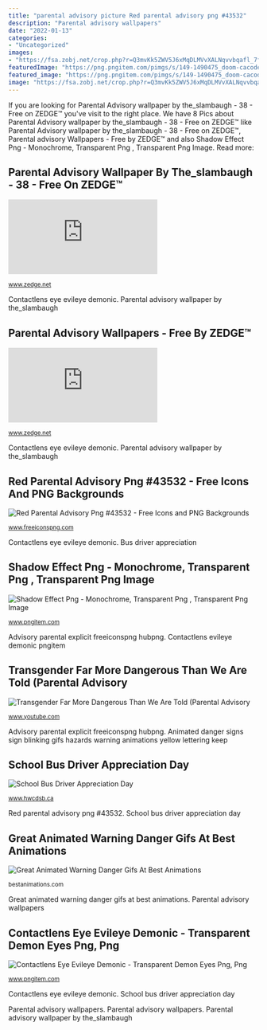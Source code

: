 ```yaml
---
title: "parental advisory picture Red parental advisory png #43532"
description: "Parental advisory wallpapers"
date: "2022-01-13"
categories:
- "Uncategorized"
images:
- "https://fsa.zobj.net/crop.php?r=Q3mvKk5ZWV5J6xMqDLMVvXALNqvvbqafl_7f0g9A4Z84QNSGwZaQoYu5uKJ7C3fkCHdCxo8RiVB-iQrT4PRGbLhGY4JHgf_CVBCimNedGKFa21qOX9qkttX2cksOp2QqpdTBJ2hyvszUHfJd"
featuredImage: "https://png.pngitem.com/pimgs/s/149-1490475_doom-cacodemon-transparent-hd-png-download.png"
featured_image: "https://png.pngitem.com/pimgs/s/149-1490475_doom-cacodemon-transparent-hd-png-download.png"
image: "https://fsa.zobj.net/crop.php?r=Q3mvKk5ZWV5J6xMqDLMVvXALNqvvbqafl_7f0g9A4Z84QNSGwZaQoYu5uKJ7C3fkCHdCxo8RiVB-iQrT4PRGbLhGY4JHgf_CVBCimNedGKFa21qOX9qkttX2cksOp2QqpdTBJ2hyvszUHfJd"
---
```


If you are looking for Parental Advisory wallpaper by the_slambaugh - 38 - Free on ZEDGE™ you've visit to the right place. We have 8 Pics about Parental Advisory wallpaper by the_slambaugh - 38 - Free on ZEDGE™ like Parental Advisory wallpaper by the_slambaugh - 38 - Free on ZEDGE™, Parental advisory Wallpapers - Free by ZEDGE™ and also Shadow Effect Png - Monochrome, Transparent Png , Transparent Png Image. Read more:

## Parental Advisory Wallpaper By The_slambaugh - 38 - Free On ZEDGE™

![Parental Advisory wallpaper by the_slambaugh - 38 - Free on ZEDGE™](https://fsa.zobj.net/crop.php?r=Q3mvKk5ZWV5J6xMqDLMVvXALNqvvbqafl_7f0g9A4Z84QNSGwZaQoYu5uKJ7C3fkCHdCxo8RiVB-iQrT4PRGbLhGY4JHgf_CVBCimNedGKFa21qOX9qkttX2cksOp2QqpdTBJ2hyvszUHfJd "Parental advisory wallpapers")

<small>www.zedge.net</small>

Contactlens eye evileye demonic. Parental advisory wallpaper by the_slambaugh

## Parental Advisory Wallpapers - Free By ZEDGE™

![Parental advisory Wallpapers - Free by ZEDGE™](https://fsb.zobj.net/crop.php?r=yO1SXBTC8r6G3oCme8b9IQtNY9zwh3Er-ZLOqnF_it4eGZp3FeWMxHuv0MGEZJXw5hYjSiMqcPb0w5P5jGSK7uVDa1aDMdvz33-KOqA-22kgSbgRz2GcQtJ-Bk3LT_zilSGwgYGYcc7e7Wyb3bEEvWfDfsI4elevcyVcdsfhvZIys4qNO_jkthKUE1w "School bus driver appreciation day")

<small>www.zedge.net</small>

Contactlens eye evileye demonic. Parental advisory wallpaper by the_slambaugh

## Red Parental Advisory Png #43532 - Free Icons And PNG Backgrounds

![Red Parental Advisory Png #43532 - Free Icons and PNG Backgrounds](https://www.freeiconspng.com/uploads/red-parental-advisory-png-12.png "Parental advisory wallpapers")

<small>www.freeiconspng.com</small>

Contactlens eye evileye demonic. Bus driver appreciation

## Shadow Effect Png - Monochrome, Transparent Png , Transparent Png Image

![Shadow Effect Png - Monochrome, Transparent Png , Transparent Png Image](https://png.pngitem.com/pimgs/s/511-5113019_shadow-effect-png-monochrome-transparent-png.png "Advisory parental hypebeast logos")

<small>www.pngitem.com</small>

Advisory parental explicit freeiconspng hubpng. Contactlens evileye demonic pngitem

## Transgender Far More Dangerous Than We Are Told (Parental Advisory

![Transgender Far More Dangerous Than We Are Told (Parental Advisory](https://i.ytimg.com/vi/qyDp3vZVAu8/maxresdefault.jpg "Advisory parental hypebeast logos")

<small>www.youtube.com</small>

Advisory parental explicit freeiconspng hubpng. Animated danger signs sign blinking gifs hazards warning animations yellow lettering keep

## School Bus Driver Appreciation Day

![School Bus Driver Appreciation Day](https://www.hwcdsb.ca/416823.jpg "Contactlens evileye demonic pngitem")

<small>www.hwcdsb.ca</small>

Red parental advisory png #43532. School bus driver appreciation day

## Great Animated Warning Danger Gifs At Best Animations

![Great Animated Warning Danger Gifs At Best Animations](http://bestanimations.com/Signs&amp;Shapes/Hazards/danger-yellow-blinking-sign-animated-gif-2.gif "Parental advisory wallpaper by the_slambaugh")

<small>bestanimations.com</small>

Great animated warning danger gifs at best animations. Parental advisory wallpapers

## Contactlens Eye Evileye Demonic - Transparent Demon Eyes Png, Png

![Contactlens Eye Evileye Demonic - Transparent Demon Eyes Png, Png](https://png.pngitem.com/pimgs/s/149-1490475_doom-cacodemon-transparent-hd-png-download.png "Parental advisory wallpapers")

<small>www.pngitem.com</small>

Contactlens eye evileye demonic. School bus driver appreciation day

Parental advisory wallpapers. Parental advisory wallpapers. Parental advisory wallpaper by the_slambaugh
